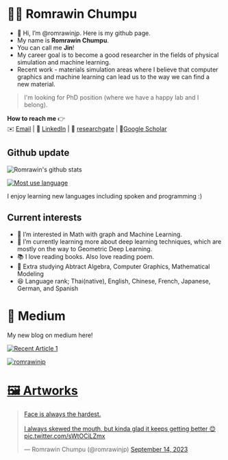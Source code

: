 # 👩‍💻 Romrawin Chumpu

- 👋 Hi, I’m @romrawinjp. Here is my github page.
- My name is **Romrawin Chumpu**.
- You can call me **Jin**!
- My career goal is to become a good researcher in the fields of physical simulation and machine learning.
- Recent work - materials simulation areas where I believe that computer graphics and machine learning can lead us to the way we can find a new material.

> I'm looking for PhD position (where we have a happy lab and I belong).

**How to reach me** 👉    
✉️ [Email](mailto:romrawinc@gmail.com) | 📘 [LinkedIn](https://www.linkedin.com/in/romrawin-chumpu/) | 📰 [researchgate](https://www.researchgate.net/profile/Romrawin-Chumpu) | 📖[Google Scholar](https://scholar.google.com/citations?user=ByblefQAAAAJ&hl=en)

## Github update

![Romrawin's github stats](https://github-readme-stats.vercel.app/api?username=romrawinjp&show_icons=true&theme=default)

[![Most use language](https://github-readme-stats.vercel.app/api/top-langs/?username=romrawinjp&layout=compact&theme=default)](https://github.com/romrawinjp/github-readme-stats)

I enjoy learning new languages including spoken and programming :)

## Current interests

- 👀 I’m interested in Math with graph and Machine Learning.
- 🌱 I’m currently learning more about deep learning techniques, which are mostly on the way to Geometric Deep Learning.
- 📚 I love reading books. Also love reading poem.
- 🎢 Extra studying Abtract Algebra, Computer Graphics, Mathematical Modeling
- 😆 Language rank; Thai(native), English, Chinese, French, Japanese, German, and Spanish

<!---
romrawinjp/romrawinjp is a ✨ special ✨ repository because its `README.md` (this file) appears on your GitHub profile.
You can click the Preview link to take a look at your changes.
--->

# 📝 Medium

My new blog on medium here!

<a target="_blank" href="https://github-readme-medium-recent-article.vercel.app/medium/@romrawin/1"><img src="https://github-readme-medium-recent-article.vercel.app/medium/@romrawin/1" alt="Recent Article 1"> 

<p align="left"> <img src="https://komarev.com/ghpvc/?username=romrawinjp&label=Profile%20views&color=0e75b6&style=flat" alt="romrawinjp" /> </p>

# 🖼️ Artworks

<blockquote class="twitter-tweet"><p lang="en" dir="ltr">Face is always the hardest. <br><br>I always skewed the mouth, but kinda glad it keeps getting better 😊 <a href="https://t.co/sWtOCiLZmx">pic.twitter.com/sWtOCiLZmx</a></p>&mdash; Romrawin Chumpu (@romrawinjp) <a href="https://twitter.com/romrawinjp/status/1702377640869634346?ref_src=twsrc%5Etfw">September 14, 2023</a></blockquote>

